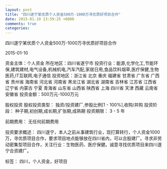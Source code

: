 ```yaml
---
layout: post
title: "四川遂宁某优质个人资金500万-1000万寻优质好项目合作"
date: 2015-01-10 13:59:25 +0800
comments: true
categories: 
---
```

四川遂宁某优质个人资金500万-1000万寻优质好项目合作



2015-01-10

资金主体：个人资金
所在地区：四川省遂宁市
投资行业：能源,化学化工,节能环保,建筑建材,电气设备,机械机电,汽车汽配,家居日用,食品饮料烟草,医疗保健,生物医药,IT互联网,电子通信
投资地区：浙江省 北京 重庆 福建省 甘肃省 广东省 广西省 贵州省 海南省 河北省 河南省 黑龙江省 湖北省 湖南省 吉林省 江苏省 江西省 辽宁省 内蒙古 宁夏 青海省 山东省 山西省 陕西省 上海 四川省 天津 西藏 云南省 安徽省
投资金额：500万元-1000万元

股权投资
股权投资类型：
                            独资/投资建厂,参股比例[1 - 100%],收购/并购 
                                                                                投资阶段：
                            种子期,初创期,成长期,扩张期,成熟期 
                                                                                                                                        投资期限：
                            3 - 5 年

前期费用：
无任何前期费用

投资要求概述：
四川遂宁，本人之前从事建筑行业，现打算转行，个人资金1000万，寻优质项目合作，要求项目地点能够放在四川省内，可以合股建厂。寻求非劳动密集型项目合作，关注行业：生物医药、医疗保健。诚意寻找优质项目来四川遂宁合资建厂。

标签：
四川，个人资金，好项目

